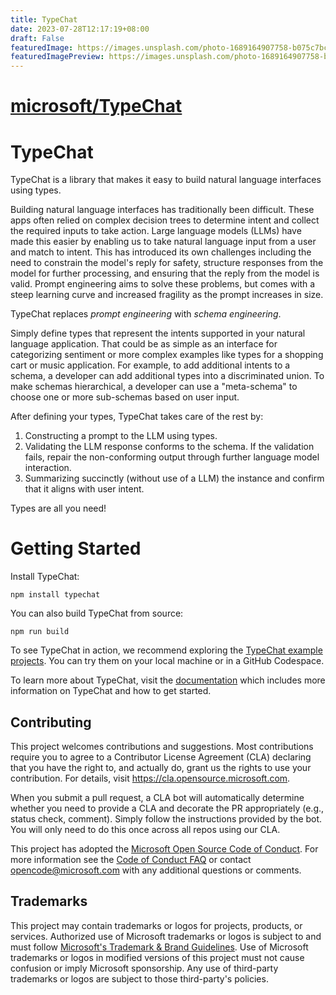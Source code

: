 ```yaml
---
title: TypeChat
date: 2023-07-28T12:17:19+08:00
draft: False
featuredImage: https://images.unsplash.com/photo-1689164907758-b075c7bc76cd?ixid=M3w0NjAwMjJ8MHwxfHJhbmRvbXx8fHx8fHx8fDE2OTA1MTc2NzR8&ixlib=rb-4.0.3
featuredImagePreview: https://images.unsplash.com/photo-1689164907758-b075c7bc76cd?ixid=M3w0NjAwMjJ8MHwxfHJhbmRvbXx8fHx8fHx8fDE2OTA1MTc2NzR8&ixlib=rb-4.0.3
---
```


# [microsoft/TypeChat](https://github.com/microsoft/TypeChat)

# TypeChat

TypeChat is a library that makes it easy to build natural language interfaces using types.

Building natural language interfaces has traditionally been difficult. These apps often relied on complex decision trees to determine intent and collect the required inputs to take action. Large language models (LLMs) have made this easier by enabling us to take natural language input from a user and match to intent. This has introduced its own challenges including the need to constrain the model's reply for safety, structure responses from the model for further processing, and ensuring that the reply from the model is valid. Prompt engineering aims to solve these problems, but comes with a steep learning curve and increased fragility as the prompt increases in size.

TypeChat replaces _prompt engineering_ with _schema engineering_.

Simply define types that represent the intents supported in your natural language application. That could be as simple as an interface for categorizing sentiment or more complex examples like types for a shopping cart or music application. For example, to add additional intents to a schema, a developer can add additional types into a discriminated union. To make schemas hierarchical, a developer can use a "meta-schema" to choose one or more sub-schemas based on user input.

After defining your types, TypeChat takes care of the rest by:

1. Constructing a prompt to the LLM using types.
2. Validating the LLM response conforms to the schema. If the validation fails, repair the non-conforming output through further language model interaction.
3. Summarizing succinctly (without use of a LLM) the instance and confirm that it aligns with user intent.

Types are all you need!

# Getting Started

Install TypeChat:

```
npm install typechat
```

You can also build TypeChat from source:

```
npm run build
```

To see TypeChat in action, we recommend exploring the [TypeChat example projects](./examples). You can try them on your local machine or in a GitHub Codespace.

To learn more about TypeChat, visit the [documentation](https://microsoft.github.io/TypeChat) which includes more information on TypeChat and how to get started.

## Contributing

This project welcomes contributions and suggestions.  Most contributions require you to agree to a
Contributor License Agreement (CLA) declaring that you have the right to, and actually do, grant us
the rights to use your contribution. For details, visit https://cla.opensource.microsoft.com.

When you submit a pull request, a CLA bot will automatically determine whether you need to provide
a CLA and decorate the PR appropriately (e.g., status check, comment). Simply follow the instructions
provided by the bot. You will only need to do this once across all repos using our CLA.

This project has adopted the [Microsoft Open Source Code of Conduct](https://opensource.microsoft.com/codeofconduct/).
For more information see the [Code of Conduct FAQ](https://opensource.microsoft.com/codeofconduct/faq/) or
contact [opencode@microsoft.com](mailto:opencode@microsoft.com) with any additional questions or comments.

## Trademarks

This project may contain trademarks or logos for projects, products, or services. Authorized use of Microsoft 
trademarks or logos is subject to and must follow 
[Microsoft's Trademark & Brand Guidelines](https://www.microsoft.com/en-us/legal/intellectualproperty/trademarks/usage/general).
Use of Microsoft trademarks or logos in modified versions of this project must not cause confusion or imply Microsoft sponsorship.
Any use of third-party trademarks or logos are subject to those third-party's policies.
